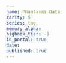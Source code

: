 ```yaml
---
name: Phantasms Data
rarity: 5
series: tng
memory_alpha:
bigbook_tier: -1
in_portal: true
date:
published: true
---
```



